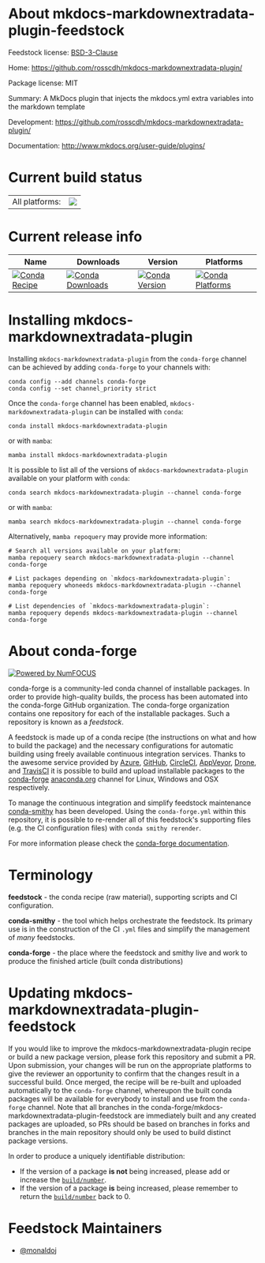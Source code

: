 About mkdocs-markdownextradata-plugin-feedstock
===============================================

Feedstock license: [BSD-3-Clause](https://github.com/conda-forge/mkdocs-markdownextradata-plugin-feedstock/blob/main/LICENSE.txt)

Home: https://github.com/rosscdh/mkdocs-markdownextradata-plugin/

Package license: MIT

Summary: A MkDocs plugin that injects the mkdocs.yml extra variables into the markdown template

Development: https://github.com/rosscdh/mkdocs-markdownextradata-plugin/

Documentation: http://www.mkdocs.org/user-guide/plugins/

Current build status
====================


<table><tr><td>All platforms:</td>
    <td>
      <a href="https://dev.azure.com/conda-forge/feedstock-builds/_build/latest?definitionId=6807&branchName=main">
        <img src="https://dev.azure.com/conda-forge/feedstock-builds/_apis/build/status/mkdocs-markdownextradata-plugin-feedstock?branchName=main">
      </a>
    </td>
  </tr>
</table>

Current release info
====================

| Name | Downloads | Version | Platforms |
| --- | --- | --- | --- |
| [![Conda Recipe](https://img.shields.io/badge/recipe-mkdocs--markdownextradata--plugin-green.svg)](https://anaconda.org/conda-forge/mkdocs-markdownextradata-plugin) | [![Conda Downloads](https://img.shields.io/conda/dn/conda-forge/mkdocs-markdownextradata-plugin.svg)](https://anaconda.org/conda-forge/mkdocs-markdownextradata-plugin) | [![Conda Version](https://img.shields.io/conda/vn/conda-forge/mkdocs-markdownextradata-plugin.svg)](https://anaconda.org/conda-forge/mkdocs-markdownextradata-plugin) | [![Conda Platforms](https://img.shields.io/conda/pn/conda-forge/mkdocs-markdownextradata-plugin.svg)](https://anaconda.org/conda-forge/mkdocs-markdownextradata-plugin) |

Installing mkdocs-markdownextradata-plugin
==========================================

Installing `mkdocs-markdownextradata-plugin` from the `conda-forge` channel can be achieved by adding `conda-forge` to your channels with:

```
conda config --add channels conda-forge
conda config --set channel_priority strict
```

Once the `conda-forge` channel has been enabled, `mkdocs-markdownextradata-plugin` can be installed with `conda`:

```
conda install mkdocs-markdownextradata-plugin
```

or with `mamba`:

```
mamba install mkdocs-markdownextradata-plugin
```

It is possible to list all of the versions of `mkdocs-markdownextradata-plugin` available on your platform with `conda`:

```
conda search mkdocs-markdownextradata-plugin --channel conda-forge
```

or with `mamba`:

```
mamba search mkdocs-markdownextradata-plugin --channel conda-forge
```

Alternatively, `mamba repoquery` may provide more information:

```
# Search all versions available on your platform:
mamba repoquery search mkdocs-markdownextradata-plugin --channel conda-forge

# List packages depending on `mkdocs-markdownextradata-plugin`:
mamba repoquery whoneeds mkdocs-markdownextradata-plugin --channel conda-forge

# List dependencies of `mkdocs-markdownextradata-plugin`:
mamba repoquery depends mkdocs-markdownextradata-plugin --channel conda-forge
```


About conda-forge
=================

[![Powered by
NumFOCUS](https://img.shields.io/badge/powered%20by-NumFOCUS-orange.svg?style=flat&colorA=E1523D&colorB=007D8A)](https://numfocus.org)

conda-forge is a community-led conda channel of installable packages.
In order to provide high-quality builds, the process has been automated into the
conda-forge GitHub organization. The conda-forge organization contains one repository
for each of the installable packages. Such a repository is known as a *feedstock*.

A feedstock is made up of a conda recipe (the instructions on what and how to build
the package) and the necessary configurations for automatic building using freely
available continuous integration services. Thanks to the awesome service provided by
[Azure](https://azure.microsoft.com/en-us/services/devops/), [GitHub](https://github.com/),
[CircleCI](https://circleci.com/), [AppVeyor](https://www.appveyor.com/),
[Drone](https://cloud.drone.io/welcome), and [TravisCI](https://travis-ci.com/)
it is possible to build and upload installable packages to the
[conda-forge](https://anaconda.org/conda-forge) [anaconda.org](https://anaconda.org/)
channel for Linux, Windows and OSX respectively.

To manage the continuous integration and simplify feedstock maintenance
[conda-smithy](https://github.com/conda-forge/conda-smithy) has been developed.
Using the ``conda-forge.yml`` within this repository, it is possible to re-render all of
this feedstock's supporting files (e.g. the CI configuration files) with ``conda smithy rerender``.

For more information please check the [conda-forge documentation](https://conda-forge.org/docs/).

Terminology
===========

**feedstock** - the conda recipe (raw material), supporting scripts and CI configuration.

**conda-smithy** - the tool which helps orchestrate the feedstock.
                   Its primary use is in the construction of the CI ``.yml`` files
                   and simplify the management of *many* feedstocks.

**conda-forge** - the place where the feedstock and smithy live and work to
                  produce the finished article (built conda distributions)


Updating mkdocs-markdownextradata-plugin-feedstock
==================================================

If you would like to improve the mkdocs-markdownextradata-plugin recipe or build a new
package version, please fork this repository and submit a PR. Upon submission,
your changes will be run on the appropriate platforms to give the reviewer an
opportunity to confirm that the changes result in a successful build. Once
merged, the recipe will be re-built and uploaded automatically to the
`conda-forge` channel, whereupon the built conda packages will be available for
everybody to install and use from the `conda-forge` channel.
Note that all branches in the conda-forge/mkdocs-markdownextradata-plugin-feedstock are
immediately built and any created packages are uploaded, so PRs should be based
on branches in forks and branches in the main repository should only be used to
build distinct package versions.

In order to produce a uniquely identifiable distribution:
 * If the version of a package **is not** being increased, please add or increase
   the [``build/number``](https://docs.conda.io/projects/conda-build/en/latest/resources/define-metadata.html#build-number-and-string).
 * If the version of a package **is** being increased, please remember to return
   the [``build/number``](https://docs.conda.io/projects/conda-build/en/latest/resources/define-metadata.html#build-number-and-string)
   back to 0.

Feedstock Maintainers
=====================

* [@monaldoj](https://github.com/monaldoj/)

